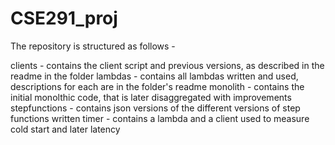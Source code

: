 # CSE291_proj

The repository is structured as follows -

clients - contains the client script and previous versions, as described in the readme in the folder
lambdas - contains all lambdas written and used, descriptions for each are in the folder's readme
monolith - contains the initial monolthic code, that is later disaggregated with improvements
stepfunctions - contains json versions of the different versions of step functions written
timer - contains a lambda and a client used to measure cold start and later latency